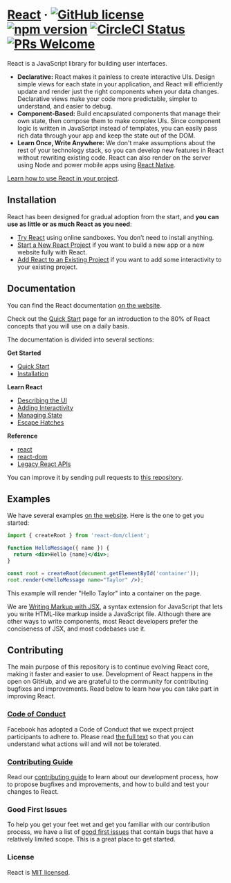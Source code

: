 # [React](https://react.dev/) &middot; [![GitHub license](https://img.shields.io/badge/license-MIT-blue.svg)](https://github.com/facebook/react/blob/main/LICENSE) [![npm version](https://img.shields.io/npm/v/react.svg?style=flat)](https://www.npmjs.com/package/react) [![CircleCI Status](https://circleci.com/gh/facebook/react.svg?style=shield&circle-token=:circle-token)](https://circleci.com/gh/facebook/react) [![PRs Welcome](https://img.shields.io/badge/PRs-welcome-brightgreen.svg)](https://legacy.reactjs.org/docs/how-to-contribute.html#your-first-pull-request)

React is a JavaScript library for building user interfaces.

* **Declarative:** React makes it painless to create interactive UIs. Design simple views for each state in your application, and React will efficiently update and render just the right components when your data changes. Declarative views make your code more predictable, simpler to understand, and easier to debug.
* **Component-Based:** Build encapsulated components that manage their own state, then compose them to make complex UIs. Since component logic is written in JavaScript instead of templates, you can easily pass rich data through your app and keep the state out of the DOM.
* **Learn Once, Write Anywhere:** We don't make assumptions about the rest of your technology stack, so you can develop new features in React without rewriting existing code. React can also render on the server using Node and power mobile apps using [React Native](https://reactnative.dev/).

[Learn how to use React in your project](https://react.dev/learn/installation).

## Installation

React has been designed for gradual adoption from the start, and **you can use as little or as much React as you need**:

* [Try React](https://react.dev/learn/installation#try-react) using online sandboxes. You don’t need to install anything.
* [Start a New React Project](https://react.dev/learn/start-a-new-react-project) if you want to build a new app or a new website fully with React.
* [Add React to an Existing Project](https://react.dev/learn/add-react-to-an-existing-project) if you want to add some interactivity to your existing project.

## Documentation

You can find the React documentation [on the website](https://react.dev/).  

Check out the [Quick Start](https://react.dev/learn) page for an introduction to the 80% of React concepts that you will use on a daily basis.

The documentation is divided into several sections:

**Get Started**
* [Quick Start](https://react.dev/learn)
* [Installation](https://react.dev/learn/installation)

**Learn React**
* [Describing the UI](https://react.dev/learn/describing-the-ui)
* [Adding Interactivity](https://react.dev/learn/adding-interactivity)
* [Managing State](https://react.dev/learn/managing-state)
* [Escape Hatches](https://react.dev/learn/escape-hatches)

**Reference**
* [react](https://react.dev/reference/react)
* [react-dom](https://react.dev/reference/react-dom)
* [Legacy React APIs](https://react.dev/reference/react/legacy)

You can improve it by sending pull requests to [this repository](https://github.com/reactjs/react.dev).

## Examples

We have several examples [on the website](https://react.dev/). Here is the one to get you started:

```jsx
import { createRoot } from 'react-dom/client';

function HelloMessage({ name }) {
  return <div>Hello {name}</div>;
}

const root = createRoot(document.getElementById('container'));
root.render(<HelloMessage name="Taylor" />);
```

This example will render "Hello Taylor" into a container on the page.

We are [Writing Markup with JSX](https://react.dev/learn/writing-markup-with-jsx), a syntax extension for JavaScript that lets you write HTML-like markup inside a JavaScript file. Although there are other ways to write components, most React developers prefer the conciseness of JSX, and most codebases use it.

## Contributing

The main purpose of this repository is to continue evolving React core, making it faster and easier to use. Development of React happens in the open on GitHub, and we are grateful to the community for contributing bugfixes and improvements. Read below to learn how you can take part in improving React.

### [Code of Conduct](https://code.fb.com/codeofconduct)

Facebook has adopted a Code of Conduct that we expect project participants to adhere to. Please read [the full text](https://code.fb.com/codeofconduct) so that you can understand what actions will and will not be tolerated.

### [Contributing Guide](https://legacy.reactjs.org/docs/how-to-contribute.html)

Read our [contributing guide](https://legacy.reactjs.org/docs/how-to-contribute.html) to learn about our development process, how to propose bugfixes and improvements, and how to build and test your changes to React.

### Good First Issues

To help you get your feet wet and get you familiar with our contribution process, we have a list of [good first issues](https://github.com/facebook/react/labels/good%20first%20issue) that contain bugs that have a relatively limited scope. This is a great place to get started.

### License

React is [MIT licensed](./LICENSE).

